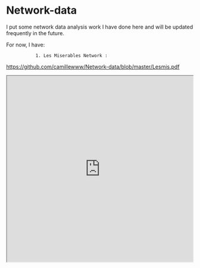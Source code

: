 # Network-data

I put some network data analysis work I have done here and will be updated frequently in the future. 

For now, I have:
               
               1. Les Miserables Network : 
 https://github.com/camillewww/Network-data/blob/master/Lesmis.pdf
 
 
 <iframe width=500 height=500 src='http://myserver.com/short.stergm.html'></iframe>

               
               
